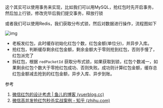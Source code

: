 这个其实可以使用事务来实现，比如我们可以用MySQL，抢红包时先开启事务，然后加上行锁，修改完毕后我们提交事务，释放行锁

或者我们可以使用Redis，我们获取分布式锁，然后对数据进行操作，流程图如下

![img](https://img.xiaoyou66.com/2021/03/30/21ebe15bfd306.jpg)

- 老板发红包，此时缓存初始化红包个数，红包金额(单位分)，并异步入库。
- 抢红包，判断缓存剩余红包金额，剩余金额大于零则抢到红包，否则手慢了，红包派完了
- 拆红包，根据 `redPacketId` 获取分布式锁，如果获取到锁，红包个数减一，如果剩余红包个数大于零抢红包成功、否则失败。成功则计算红包金额，缓存总红包金额减去抢到的红包金额，异步入库、异步到账。

参考

1. [微信红包的设计考虑 | 鱼儿的博客 (yuerblog.cc)](https://yuerblog.cc/2017/10/27/wechat-red-packet-arch/)
2. [微信高并发抢红包秒杀实战案例 - 知乎 (zhihu.com)](https://zhuanlan.zhihu.com/p/105692236)

